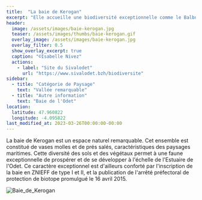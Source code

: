 ```yaml
---
title:  "La baie de Kerogan"
excerpt: "Elle accueille une biodiversité exceptionnelle comme le Balbuzard pêcheur ou l'Avocette élégante. "
header:
  image: /assets/images/baie-kerogan.jpg
  teaser: /assets/images/thumbs/baie-kerogan.gif
  overlay_image: /assets/images/baie-kerogan.jpg
  overlay_filter: 0.5
  show_overlay_excerpt: true
  caption: "©Isabelle Nivez"
  actions:
    - label: "Site du Sivalodet"
      url: "https://www.sivalodet.bzh/biodiversite"
sidebar:
  - title: "Catégorie de Paysage"
    text: "Vallée remarquable"
  - title: "Autre information"
    text: "Baie de l'Odet"
location:
  latitude: 47.960822
  longitude: -4.095822
last_modified_at: 2023-03-26T00:00:00-00:00
---
```


La baie de Kerogan est un espace naturel remarquable. Cet ensemble est constitué de vases molles et de prés salés, caractéristiques des paysages maritimes. Cette diversité des sols et des végétaux permet à une faune exceptionnelle de prospérer et de se développer à l'échelle de l'Estuaire de l'Odet. Ce caractère exceptionnel est d'ailleurs conforté par l'inscription de la baie en ZNIEFF de type I et II, et la publication de l'arrêté préfectoral de protection de biotope promulgué le 16 avril 2015.

![Baie_de_Kerogan](/plan-paysage-quimper/assets/images/baie-kerogan.jpg)
